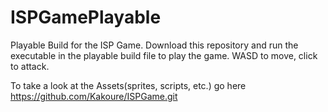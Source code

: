 # ISPGamePlayable
Playable Build for the ISP Game. Download this repository and run the executable in the playable build file to play the game.
WASD to move, click to attack.

To take a look at the Assets(sprites, scripts, etc.) go here https://github.com/Kakoure/ISPGame.git
